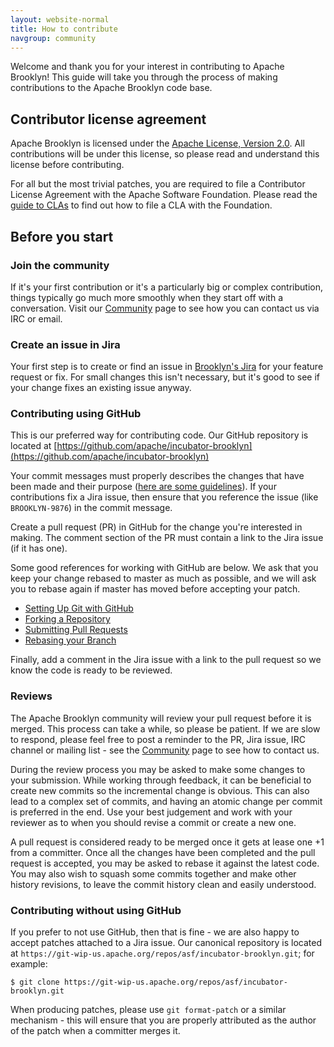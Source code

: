 ```yaml
---
layout: website-normal
title: How to contribute
navgroup: community
---
```


Welcome and thank you for your interest in contributing to Apache Brooklyn! This guide will take you through the
process of making contributions to the Apache Brooklyn code base.


Contributor license agreement
-----------------------------

Apache Brooklyn is licensed under the [Apache License, Version 2.0](https://www.apache.org/licenses/LICENSE-2.0). All
contributions will be under this license, so please read and understand this license before contributing.

For all but the most trivial patches, you are required to file a Contributor License Agreement with the Apache
Software Foundation. Please read the [guide to CLAs](https://www.apache.org/licenses/#clas) to find out how to file a
CLA with the Foundation.


Before you start
----------------

### Join the community

If it's your first contribution or it's a particularly big or complex contribution, things typically go much more
smoothly when they start off with a conversation. Visit our [Community](index.html) page to see how you can contact
us via IRC or email.

### Create an issue in Jira

Your first step is to create or find an issue in [Brooklyn's Jira](https://issues.apache.org/jira/browse/BROOKLYN)
for your feature request or fix. For small changes this isn't necessary, but it's good to see if your change fixes an
existing issue anyway.


### Contributing using GitHub

This is our preferred way for contributing code. Our GitHub repository is located at
[https://github.com/apache/incubator-brooklyn](https://github.com/apache/incubator-brooklyn)

Your commit messages must properly describes the changes that have been made and their purpose
([here are some guidelines](http://tbaggery.com/2008/04/19/a-note-about-git-commit-messages.html)). If your
contributions fix a Jira issue, then ensure that you reference the issue (like `BROOKLYN-9876`) in the commit message.

Create a pull request (PR) in GitHub for the change you're interested in making. The comment section of the PR must
contain a link to the Jira issue (if it has one).

Some good references for working with GitHub are below.  We ask that you keep your change rebased to master as much
as possible, and we will ask you to rebase again if master has moved before accepting your patch.

- [Setting Up Git with GitHub](https://help.github.com/articles/set-up-git)
- [Forking a Repository](https://help.github.com/articles/fork-a-repo)
- [Submitting Pull Requests](https://help.github.com/articles/using-pull-requests)
- [Rebasing your Branch](https://help.github.com/articles/interactive-rebase)

Finally, add a comment in the Jira issue with a link to the pull request so we know the code is ready to be reviewed.

### Reviews

The Apache Brooklyn community will review your pull request before it is merged. This process can take a while, so
please be patient. If we are slow to respond, please feel free to post a reminder to the PR, Jira issue, IRC channel
or mailing list - see the [Community](index.html) page to see how to contact us.

During the review process you may be asked to make some changes to your submission. While working through feedback,
it can be beneficial to create new commits so the incremental change is obvious.  This can also lead to a complex set
of commits, and having an atomic change per commit is preferred in the end.  Use your best judgement and work with
your reviewer as to when you should revise a commit or create a new one.

A pull request is considered ready to be merged once it gets at lease one +1 from a committer. Once all the changes
have been completed and the pull request is accepted, you may be asked to rebase it against the latest code. You may
also wish to squash some commits together and make other history revisions, to leave the commit history clean and
easily understood.


### Contributing without using GitHub

If you prefer to not use GitHub, then that is fine - we are also happy to accept patches attached to a Jira issue.
Our canonical repository is located at `https://git-wip-us.apache.org/repos/asf/incubator-brooklyn.git`; for example:

    $ git clone https://git-wip-us.apache.org/repos/asf/incubator-brooklyn.git

When producing patches, please use `git format-patch` or a similar mechanism - this will ensure that you are properly
attributed as the author of the patch when a committer merges it.
